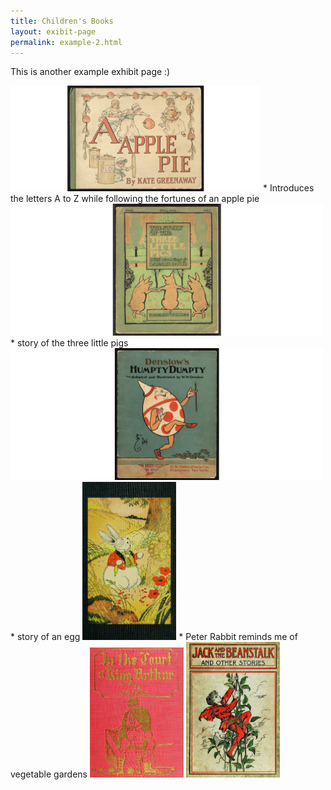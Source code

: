 ```yaml
---
title: Children's Books
layout: exibit-page
permalink: example-2.html
---
```


This is another example exhibit page :)

<img src="assets\pics\apple.png" alt="A is for Apple picture" width="400px"/>
* Introduces the letters A to Z while following the fortunes of an apple pie

<img src="assets\pics\pigs.png" alt="Three little pigs" width="500px" align:left/>
* story of the three little pigs

<img src="assets\pics\humpty.png" alt="Humpty Dumpty sat on a wall" width="500px" position="center"/>
* story of an egg

<img src="assets\pics\peter.jpg" alt="Peter Rabbit" width="150px"/>
* Peter Rabbit reminds me of vegetable gardens

<img src="assets\pics\arthur.jpg" alt="King Aurthor" width="150px"/>

<img src="assets\pics\jack.jpg" alt="Jack and the beanstalk" width="150px"/>
